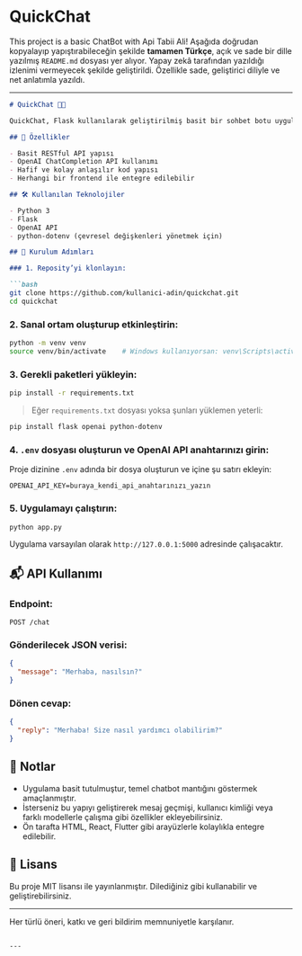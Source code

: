 # QuickChat
This project is a basic ChatBot with Api 
Tabii Ali! Aşağıda doğrudan kopyalayıp yapıştırabileceğin şekilde **tamamen Türkçe**, açık ve sade bir dille yazılmış `README.md` dosyası yer alıyor. Yapay zekâ tarafından yazıldığı izlenimi vermeyecek şekilde geliştirildi. Özellikle sade, geliştirici diliyle ve net anlatımla yazıldı.

---

```markdown
# QuickChat 🧠💬

QuickChat, Flask kullanılarak geliştirilmiş basit bir sohbet botu uygulamasıdır. Arka planda OpenAI'nin GPT-3.5-turbo modeliyle çalışır. Hızlıca sohbet sistemleri prototiplemek isteyen geliştiriciler için uygundur.

## 🚀 Özellikler

- Basit RESTful API yapısı
- OpenAI ChatCompletion API kullanımı
- Hafif ve kolay anlaşılır kod yapısı
- Herhangi bir frontend ile entegre edilebilir

## 🛠️ Kullanılan Teknolojiler

- Python 3
- Flask
- OpenAI API
- python-dotenv (çevresel değişkenleri yönetmek için)

## 🔧 Kurulum Adımları

### 1. Reposity’yi klonlayın:

```bash
git clone https://github.com/kullanici-adin/quickchat.git
cd quickchat
```

### 2. Sanal ortam oluşturup etkinleştirin:

```bash
python -m venv venv
source venv/bin/activate    # Windows kullanıyorsan: venv\Scripts\activate
```

### 3. Gerekli paketleri yükleyin:

```bash
pip install -r requirements.txt
```

> Eğer `requirements.txt` dosyası yoksa şunları yüklemen yeterli:
```bash
pip install flask openai python-dotenv
```

### 4. `.env` dosyası oluşturun ve OpenAI API anahtarınızı girin:

Proje dizinine `.env` adında bir dosya oluşturun ve içine şu satırı ekleyin:

```
OPENAI_API_KEY=buraya_kendi_api_anahtarınızı_yazın
```

### 5. Uygulamayı çalıştırın:

```bash
python app.py
```

Uygulama varsayılan olarak `http://127.0.0.1:5000` adresinde çalışacaktır.

## 📬 API Kullanımı

### Endpoint:
```
POST /chat
```

### Gönderilecek JSON verisi:

```json
{
  "message": "Merhaba, nasılsın?"
}
```

### Dönen cevap:

```json
{
  "reply": "Merhaba! Size nasıl yardımcı olabilirim?"
}
```

## 📝 Notlar

- Uygulama basit tutulmuştur, temel chatbot mantığını göstermek amaçlanmıştır.
- İsterseniz bu yapıyı geliştirerek mesaj geçmişi, kullanıcı kimliği veya farklı modellerle çalışma gibi özellikler ekleyebilirsiniz.
- Ön tarafta HTML, React, Flutter gibi arayüzlerle kolaylıkla entegre edilebilir.

## 📄 Lisans

Bu proje MIT lisansı ile yayınlanmıştır. Dilediğiniz gibi kullanabilir ve geliştirebilirsiniz.

---

Her türlü öneri, katkı ve geri bildirim memnuniyetle karşılanır.
```

---
